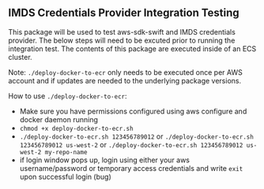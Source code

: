 ## IMDS Credentials Provider Integration Testing

This package will be used to test aws-sdk-swift and IMDS credentials provider. The below steps will need to be excuted prior to running the integration test. The contents of this package are executed inside of an ECS cluster.

Note: `./deploy-docker-to-ecr` only needs to be executed once per AWS account and if updates are needed to the underlying package versions.

How to use `./deploy-docker-to-ecr`:
- Make sure you have permissions configured using aws configure and docker daemon running
- `chmod +x deploy-docker-to-ecr.sh`
- `./deploy-docker-to-ecr.sh 123456789012` or `./deploy-docker-to-ecr.sh 123456789012 us-west-2` or `./deploy-docker-to-ecr.sh 123456789012 us-west-2 my-repo-name`
- if login window pops up, login using either your aws username/password or temporary access credentials and write `exit` upon successful login (bug)


